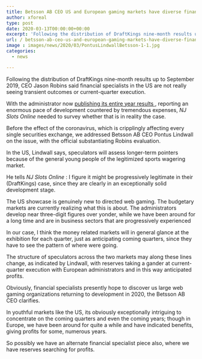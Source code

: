 ```yaml
---
title: Betsson AB CEO US and European gaming markets have diverse financial specialist compositions
author: xforeal 
type: post
date: 2020-03-13T00:00:00+00:00
excerpt: 'Following the distribution of DraftKings nine-month results up to September 2019, CEO Jason Robins said speculators in the US are not really seeing momentary outcomes or current-quarter performance '
url: / betsson-ab-ceo-us-and-european-gaming-markets-have-diverse-financial-specialist-compositions/
image : images/news/2020/03/PontusLindwallBetsson-1-1.jpg
categories:
  - news

---
```

Following the distribution of DraftKings nine-month results up to September 2019, CEO Jason Robins said financial specialists in the US are not really seeing transient outcomes or current-quarter execution. 

With the administrator now <a href="https://gamingamerica.com/news/379/draftkings-reports-43-revenue-increase-in-fy2019" rel="noopener noreferrer" target="_blank">publishing its entire year results </a>, reporting an enormous pace of development countered by tremendous expenses, _NJ Slots Online_ needed to survey whether that is in reality the case. 

Before the effect of the coronavirus, which is cripplingly affecting every single securities exchange, we addressed Betsson AB CEO Pontus Lindwall on the issue, with the official substantiating Robins evaluation. 

In the US, Lindwall says, speculators will assess longer-term pointers because of the general young people of the legitimized sports wagering market. 

He tells _NJ Slots Online_ : I figure it might be progressively legitimate in their (DraftKings) case, since they are clearly in an exceptionally solid development stage. 

The US showcase is genuinely new to directed web gaming. The budgetary markets are currently realizing what this is about. The administrators develop near three-digit figures over yonder, while we have been around for a long time and are in business sectors that are progressively experienced 

In our case, I think the money related markets will in general glance at the exhibition for each quarter, just as anticipating coming quarters, since they have to see the pattern of where were going. 

The structure of speculators across the two markets may along these lines change, as indicated by Lindwall, with reserves taking a gander at current-quarter execution with European administrators and in this way anticipated profits. 

Obviously, financial specialists presently hope to discover us large web gaming organizations returning to development in 2020, the Betsson AB CEO clarifies. 

In youthful markets like the US, its obviously exceptionally intriguing to concentrate on the coming quarters and even the coming years; though in Europe, we have been around for quite a while and have indicated benefits, giving profits for some, numerous years. 

So possibly we have an alternate financial specialist piece also, where we have reserves searching for profits.
